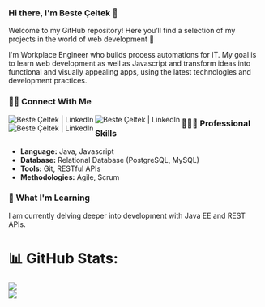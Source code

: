 ### Hi there, I'm Beste Çeltek 👋

Welcome to my GitHub repository! Here you’ll find a selection of my projects in the world of web development 🚀

I'm Workplace Engineer who builds process automations for IT. My goal is to learn web development as well as Javascript and transform ideas into functional and visually appealing apps, using the latest technologies and development practices.

### 🤝🏻 Connect With Me

<p align="left">
  <a href="https://linkedin.com/in/besteceltek"><img align="left" src="https://img.shields.io/badge/LinkedIn-0077B5?style=for-the-badge&logo=linkedin&logoColor=white" alt="Beste Çeltek | LinkedIn"/></a>
  <a href="mailto:besteceltek@gmail.com"><img align="left" src="https://img.shields.io/badge/Gmail-D14836?style=for-the-badge&logo=gmail&logoColor=white" alt="Beste Çeltek | LinkedIn"/></a>
  <a href="https://instagram.com/besteceltek"><img align="left" src="https://img.shields.io/badge/Instagram-E4405F?style=for-the-badge&logo=instagram&logoColor=white" alt="Beste Çeltek | LinkedIn"/></a>
</p>

### 👩🏻‍💻 Professional Skills

* **Language:** Java, Javascript
* **Database:** Relational Database (PostgreSQL, MySQL)
* **Tools:** Git, RESTful APIs
* **Methodologies:** Agile, Scrum

### 🌱 What I'm Learning

I am currently delving deeper into development with Java EE and REST APIs.

# 📊 GitHub Stats:
![](https://github-readme-stats.vercel.app/api?username=besteceltek&theme=tokyonight&show_icons=true&bg_color=00000000&hide_border=true)<br/>
![](https://github-readme-stats.vercel.app/api/top-langs/?username=besteceltek&theme=tokyonight&show_icons=true&bg_color=00000000&hide_border=true)
